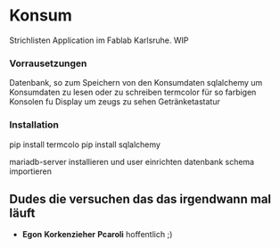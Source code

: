 # Konsum
Strichlisten Application im Fablab Karlsruhe. WIP

### Vorrausetzungen

Datenbank, so zum Speichern von den Konsumdaten
sqlalchemy um Konsumdaten zu lesen oder zu schreiben
termcolor für so farbigen Konsolen fu
Display um zeugs zu sehen
Getränketastatur


### Installation

pip install termcolo
pip install sqlalchemy

mariadb-server installieren und user einrichten
datenbank schema importieren


## Dudes die versuchen das das irgendwann mal läuft

* **Egon**
  **Korkenzieher**
  **Pcaroli** hoffentlich ;)
